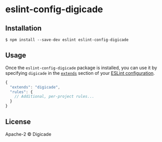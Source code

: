 # eslint-config-digicade


## Installation

```
$ npm install --save-dev eslint eslint-config-digicade
```


## Usage

Once the `eslint-config-digicade` package is installed, you can use it by specifying `digicade` in the [`extends`](http://eslint.org/docs/user-guide/configuring#extending-configuration-files) section of your [ESLint configuration](http://eslint.org/docs/user-guide/configuring).

```js
{
  "extends": "digicade",
  "rules": {
    // Additional, per-project rules...
  }
}
```

## License

Apache-2 © Digicade